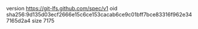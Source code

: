 version https://git-lfs.github.com/spec/v1
oid sha256:9d135d03ecf2666e15c6ce153cacab6ce9c01bff7bce83316f962e347165d2a4
size 7175
